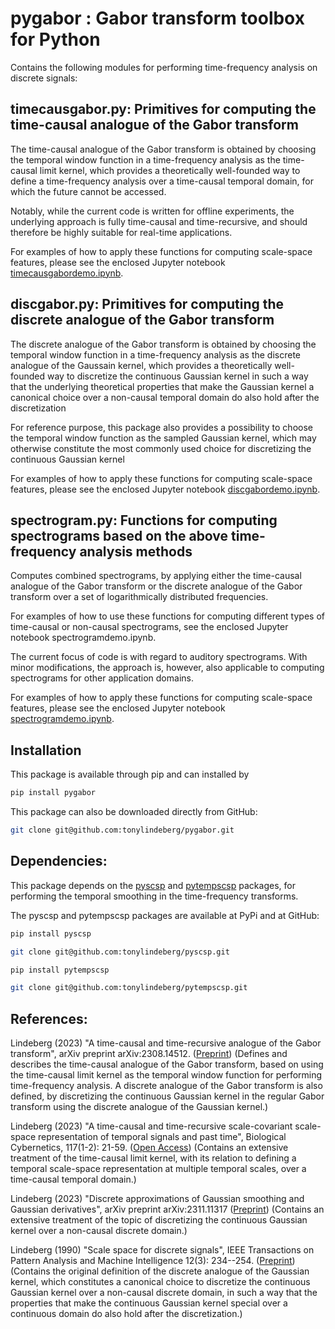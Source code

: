 # pygabor : Gabor transform toolbox for Python

Contains the following modules for performing time-frequency analysis on discrete signals:

## timecausgabor.py: Primitives for computing the time-causal analogue of the Gabor transform

The time-causal analogue of the Gabor transform is obtained by choosing the temporal window function in a time-frequency analysis as the time-causal limit kernel, which provides a theoretically well-founded way to define a time-frequency analysis over a time-causal temporal domain, for which the future cannot be accessed.

Notably, while the current code is written for offline experiments, the underlying approach is fully time-causal and time-recursive, and should therefore be highly suitable for real-time applications.

For examples of how to apply these functions for computing scale-space
features, please see the enclosed Jupyter notebook 
[timecausgabordemo.ipynb](https://github.com/tonylindeberg/pygabor/blob/main/timecausgabordemo.ipynb).


## discgabor.py: Primitives for computing the discrete analogue of the Gabor transform

The discrete analogue of the Gabor transform is obtained by choosing the temporal window function in a time-frequency analysis as the discrete analogue of the Gaussain kernel, which provides a theoretically well-founded way to discretize the continuous Gaussian kernel in such a way that the underlying theoretical properties that make the Gaussian kernel a canonical choice over a non-causal temporal domain do also hold after the discretization

For reference purpose, this package also provides a possibility to choose the temporal window function as the sampled Gaussian kernel, which may otherwise constitute the most commonly used choice for discretizing the continuous Gaussian kernel

For examples of how to apply these functions for computing scale-space
features, please see the enclosed Jupyter notebook 
[discgabordemo.ipynb](https://github.com/tonylindeberg/pygabor/blob/main/discgabordemo.ipynb).


## spectrogram.py: Functions for computing spectrograms based on the above time-frequency analysis methods

Computes combined spectrograms, by applying either the time-causal analogue of the Gabor transform or the discrete analogue of the Gabor transform over a set of logarithmically distributed frequencies.

For examples of how to use these functions for computing different types of time-causal or non-causal spectrograms, see the enclosed Jupyter notebook spectrogramdemo.ipynb.

The current focus of code is with regard to auditory spectrograms. With minor modifications, the approach is, however, also applicable to computing spectrograms for other application domains.

For examples of how to apply these functions for computing scale-space
features, please see the enclosed Jupyter notebook 
[spectrogramdemo.ipynb](https://github.com/tonylindeberg/pygabor/blob/main/spectrogramdemo.ipynb).


## Installation

This package is available 
through pip and can installed by

```bash
pip install pygabor
```

This package can also be downloaded directly from GitHub:

```bash
git clone git@github.com:tonylindeberg/pygabor.git
```


## Dependencies:

This package depends on the 
[pyscsp](https://github.com/tonylindeberg/pyscsp)
and 
[pytempscsp](https://github.com/tonylindeberg/pytempscsp)
packages, for performing the temporal smoothing in the time-frequency transforms. 

The pyscsp and pytempscsp packages are available at PyPi and at GitHub:

```bash
pip install pyscsp
```

```bash
git clone git@github.com:tonylindeberg/pyscsp.git
```

```bash
pip install pytempscsp
```

```bash
git clone git@github.com:tonylindeberg/pytempscsp.git
```

## References:

Lindeberg (2023) "A time-causal and time-recursive analogue of the Gabor transform", arXiv preprint arXiv:2308.14512.
([Preprint](https://arxiv.org/abs/2308.14512))
(Defines and describes the time-causal analogue of the Gabor transform, based on using the time-causal limit kernel as the temporal window function for performing time-frequency analysis. A discrete analogue of the Gabor transform is also defined, by discretizing the continuous Gaussian kernel in the regular Gabor transform using the discrete analogue of the Gaussian kernel.)

Lindeberg (2023) "A time-causal and time-recursive scale-covariant scale-space representation of temporal signals and past time", Biological Cybernetics, 117(1-2): 21-59. 
([Open Access](http://dx.doi.org/10.1007/s00422-022-00953-6))
(Contains an extensive treatment of the time-causal limit kernel, with its relation to defining a temporal scale-space representation at multiple temporal scales, over a time-causal temporal domain.)

Lindeberg (2023) "Discrete approximations of Gaussian smoothing and Gaussian derivatives", arXiv preprint arXiv:2311.11317
([Preprint](https://arxiv.org/abs/2311.11317))
(Contains an extensive treatment of the topic of discretizing the continuous Gaussian kernel over a non-causal discrete domain.)

Lindeberg (1990) "Scale space for discrete signals", IEEE Transactions on Pattern Analysis and Machine Intelligence 12(3): 234--254.
([Preprint](http://kth.diva-portal.org/smash/record.jsf?pid=diva2%3A472968&dswid=6991))
(Contains the original definition of the discrete analogue of the Gaussian kernel, which constitutes a canonical choice to discretize the continuous Gaussian kernel over a non-causal discrete domain, in such a way that the properties that make the continuous Gaussian kernel special over a continuous domain do also hold after the discretization.)



